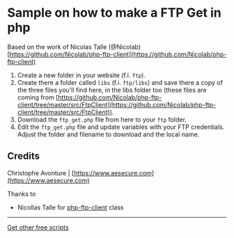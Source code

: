 # Sample on how to make a FTP Get in php

Based on the work of Nicolas Talle (@Nicolab) [https://github.com/Nicolab/php-ftp-client](https://github.com/Nicolab/php-ftp-client)

1. Create a new folder in your website (f.i. `ftp`).
2. Create there a folder called `libs` (f.i. `ftp/libs`) and save there a copy of the three files you'll find here, in the libs folder too (these files are coming from [https://github.com/Nicolab/php-ftp-client/tree/master/src/FtpClient](https://github.com/Nicolab/php-ftp-client/tree/master/src/FtpClient)).
3. Download the `ftp_get.php` file from here to your `ftp` folder.
4. Edit the `ftp_get.php` file and update variables with your FTP credentials.  Adjust the folder and filename to download and the local name.

## Credits ##

Christophe Avonture | [https://www.aesecure.com](https://www.aesecure.com)

Thanks to

* Nicollas Talle for [php-ftp-client](https://github.com/Nicolab/php-ftp-client) class

-----

[Get other free scripts](https://github.com/cavo789/joomla_free)
